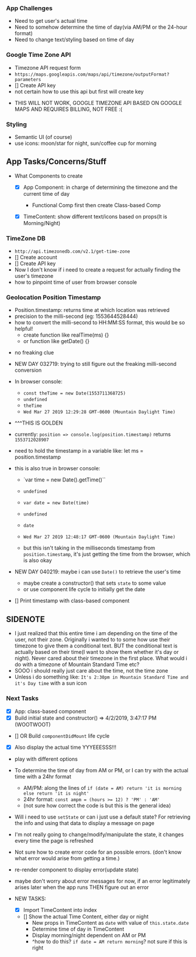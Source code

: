 ### App Challenges
- Need to get user's actual time
- Need to somehow determine the time of day(via AM/PM or the 24-hour format)
- Need to change text/styling based on time of day

### Google Time Zone API
- Timezone API request form
- `https://maps.googleapis.com/maps/api/timezone/outputFormat?parameters`
- [] Create API key
- not certain how to use this api but first will create key

* THIS WILL NOT WORK, GOOGLE TIMEZONE API BASED ON GOOGLE MAPS AND REQUIRES BILLING, NOT FREE :(

### Styling
- Semantic UI (of course)
- use icons: moon/star for night, sun/coffee cup for morning

## App Tasks/Concerns/Stuff
- What Components to create
  - [x] App Component: in charge of determining the timezone and the current time of day
    - Functional Comp first then create Class-based Comp

  - [x] TimeContent: show different text/icons based on props(It is Morning/Night)


### TimeZone DB
- `http://api.timezonedb.com/v2.1/get-time-zone`
- [] Create account
- [] Create API key
- Now I don't know if i need to create a request for actually finding the user's timezone
- how to pinpoint time of user from browser console

### Geolocation Position Timestamp
- Position.timestamp: returns time at which location was retrieved
- precision to the milli-second (eg: 1553644528444)
- how to convert the milli-second to HH:MM:SS format, this would be so helpful!
  - create function like realTime(ms) {}
  - or function like getDate() {}
* no freaking clue

- NEW DAY 032719: trying to still figure out the freaking milli-second conversion
- In browser console:
  - `const theTime = new Date(1553711368725)`
  - `undefined`
  - `theTime`
  - `Wed Mar 27 2019 12:29:28 GMT-0600 (Mountain Daylight Time)`
- ^^^THIS IS GOLDEN

- currently: `position => console.log(position.timestamp)` returns `1553712028907`
- need to hold the timestamp in a variable like: let ms = position.timestamp

- this is also true in browser console:
  - `var time = new Date().getTime()``
  - `undefined`
  - `var date = new Date(time)`
  - `undefined`
  - `date`
  - `Wed Mar 27 2019 12:48:17 GMT-0600 (Mountain Daylight Time)`

  - but this isn't taking in the milliseconds timestamp from `position.timestamp`, it's just getting the time from the browser, which is also okay

- NEW DAY 040219: maybe i can use `Date()` to retrieve the user's time
  - maybe create a constructor() that sets `state` to some value
  - or use component life cycle to initially get the date

- [] Print timestamp with class-based component

## SIDENOTE
- I just realized that this entire time i am depending on the time of the user, not their zone.  Originally i wanted to to some how use their timezone to give them a conditional text.  BUT the conditional text is actually based on their time(I want to show them whether it's day or night).  Never cared about their timezone in the first place.  What would i do with a timezone of Mountain Standard Time etc?
- SOOO i should really just care about the time, not the time zone
- Unless i do something like: `It's 2:30pm in Mountain Standard Time and it's Day time` with a sun icon


### Next Tasks
- [x] App: class-based component
- [x] Build initial state and constructor() => 4/2/2019, 3:47:17 PM (WOOTWOOT)
- [] OR Build `componentDidMount` life cycle
- [x] Also display the actual time YYYEEESSS!!!
- play with different options

- To determine the time of day from AM or PM, or I can try with the actual time with a 24hr format
  - AM/PM: along the lines of `if (date = AM) return 'it is morning else return 'it is night'`
  - 24hr format: `const ampm = (hours >= 12) ? 'PM' : 'AM'`
  - (not sure how correct the code is but this is the general idea)

- Will i need to use `setState` or can i just use a default state?  For retrieving the info and using that data to display a message on page
- I'm not really going to change/modify/manipulate the state, it changes every time the page is refreshed

- Not sure how to create error code for an possible errors. (don't know what error would arise from getting a time.)
- re-render component to display error(update state)
- maybe don't worry about error messages for now, if an error legitimately arises later when the app runs THEN figure out an error

- NEW TASKS:
  - [x] Import TimeContent into index
  - [] Show the actual Time Content, either day or night
    - New props in TimeContent as `date` with value of `this.state.date`
    - Determine time of day in TimeContent
    - Display morning/night dependent on AM or PM
    - ^how to do this?
    `if date = AM return morning`? not sure if this is right
